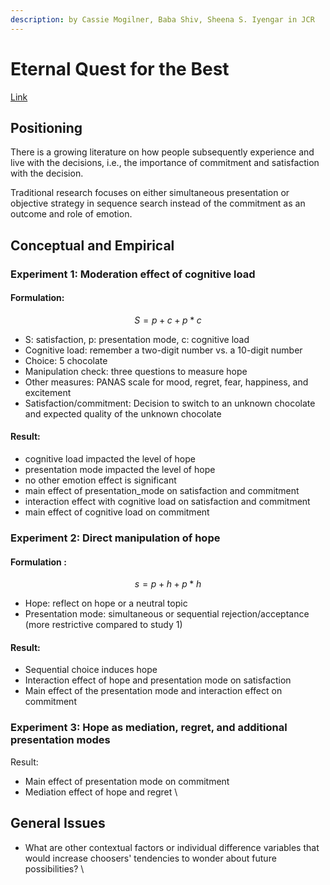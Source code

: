 ```yaml
---
description: by Cassie Mogilner, Baba Shiv, Sheena S. Iyengar in JCR
---
```


# Eternal Quest for the Best

[Link ](https://academic.oup.com/jcr/article/39/6/1300/1825407)

## Positioning

There is a growing literature on how people subsequently experience and live with the decisions, i.e., the importance of commitment and satisfaction with the decision.&#x20;

Traditional research focuses on either simultaneous presentation or objective strategy in sequence search instead of the commitment as an outcome and role of emotion.&#x20;



## Conceptual and Empirical

### Experiment 1: Moderation effect of cognitive load

#### Formulation:&#x20;

$$
S=p + c + p*c
$$

* S: satisfaction, p: presentation mode, c: cognitive load&#x20;
* Cognitive load: remember a two-digit number vs. a 10-digit number&#x20;
* Choice: 5 chocolate
* Manipulation check: three questions to measure hope&#x20;
* Other measures: PANAS scale for mood, regret, fear, happiness, and excitement &#x20;
* Satisfaction/commitment: Decision to switch to an unknown chocolate and expected quality of the unknown chocolate

#### Result:&#x20;

* cognitive load impacted the level of hope&#x20;
* presentation mode impacted the level of hope&#x20;
* no other emotion effect is significant&#x20;
* main effect of presentation\_mode on satisfaction and commitment
* interaction effect with cognitive load on satisfaction and commitment
* main effect of cognitive load on commitment&#x20;



### Experiment 2: Direct manipulation of hope

#### Formulation :

$$
s = p + h + p*h
$$

* Hope: reflect on hope or a neutral topic&#x20;
* Presentation mode: simultaneous or sequential rejection/acceptance (more restrictive compared to study 1)&#x20;

#### Result:

* Sequential choice induces hope&#x20;
* Interaction effect of hope and presentation mode on satisfaction&#x20;
* Main effect of the presentation mode and interaction effect on commitment&#x20;

### Experiment 3: Hope as mediation, regret, and additional presentation modes

Result:&#x20;

* Main effect of presentation mode on commitment&#x20;
* Mediation effect of hope and regret \


## General Issues

* What are other contextual factors or individual difference variables that would increase choosers' tendencies to wonder about future possibilities? \
